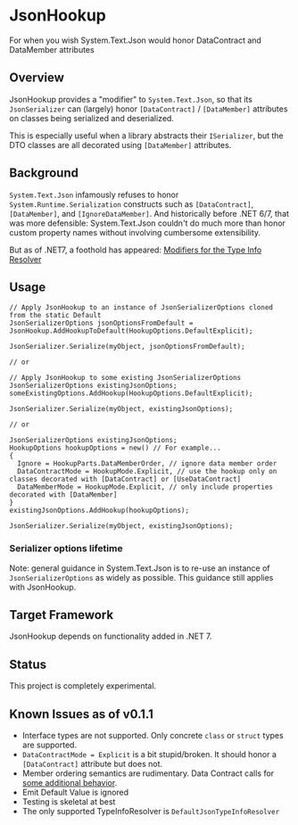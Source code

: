 # JsonHookup
For when you wish System.Text.Json would honor DataContract and DataMember attributes

## Overview
JsonHookup provides a "modifier" to `System.Text.Json`, so that its `JsonSerializer` can (largely) honor `[DataContract]` / `[DataMember]` attributes on classes being serialized and deserialized.

This is especially useful when a library abstracts their `ISerializer`, but the DTO classes are all decorated using `[DataMember]` attributes.

## Background
`System.Text.Json` infamously refuses to honor `System.Runtime.Serialization` constructs such as `[DataContract]`, `[DataMember]`, and `[IgnoreDataMember]`. And historically before .NET 6/7, that was more defensible: System.Text.Json couldn't do much more than honor custom property names without involving cumbersome extensibility.

But as of .NET7, a foothold has appeared: [Modifiers for the Type Info Resolver](https://learn.microsoft.com/en-us/dotnet/standard/serialization/system-text-json/custom-contracts)

## Usage


```
// Apply JsonHookup to an instance of JsonSerializerOptions cloned from the static Default
JsonSerializerOptions jsonOptionsFromDefault = JsonHookup.AddHookupToDefault(HookupOptions.DefaultExplicit);

JsonSerializer.Serialize(myObject, jsonOptionsFromDefault);

// or

// Apply JsonHookup to some existing JsonSerializerOptions
JsonSerializerOptions existingJsonOptions;
someExistingOptions.AddHookup(HookupOptions.DefaultExplicit);

JsonSerializer.Serialize(myObject, existingJsonOptions);

// or

JsonSerializerOptions existingJsonOptions;
HookupOptions hookupOptions = new() // For example...
{ 
  Ignore = HookupParts.DataMemberOrder, // ignore data member order
  DataContractMode = HookupMode.Explicit, // use the hookup only on classes decorated with [DataContract] or [UseDataContract]
  DataMemberMode = HookupMode.Explicit, // only include properties decorated with [DataMember]
}
existingJsonOptions.AddHookup(hookupOptions);

JsonSerializer.Serialize(myObject, existingJsonOptions);

```
### Serializer options lifetime
Note: general guidance in System.Text.Json is to re-use an instance of `JsonSerializerOptions` as widely as possible. This guidance still applies with JsonHookup.

## Target Framework
JsonHookup depends on functionality added in .NET 7.

## Status
This project is completely experimental.

## Known Issues as of v0.1.1
- Interface types are not supported. Only concrete `class` or `struct` types are supported.
- `DataContractMode = Explicit` is a bit stupid/broken. It should honor a `[DataContract]` attribute but does not.
- Member ordering semantics are rudimentary. Data Contract calls for [some additional behavior](https://learn.microsoft.com/en-us/dotnet/framework/wcf/feature-details/data-member-order).
- Emit Default Value is ignored
- Testing is skeletal at best
- The only supported TypeInfoResolver is `DefaultJsonTypeInfoResolver`
